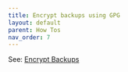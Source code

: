 ```yaml
---
title: Encrypt backups using GPG
layout: default
parent: How Tos
nav_order: 7
---
```


See: [Encrypt Backups](encrypt-backups)
